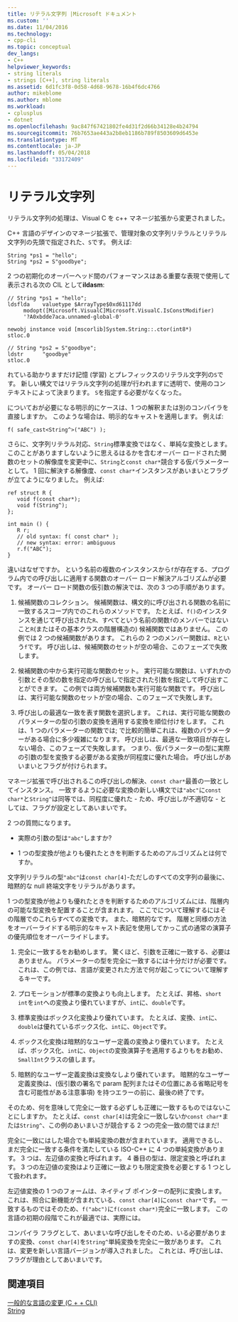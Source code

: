 ```yaml
---
title: リテラル文字列 |Microsoft ドキュメント
ms.custom: ''
ms.date: 11/04/2016
ms.technology:
- cpp-cli
ms.topic: conceptual
dev_langs:
- C++
helpviewer_keywords:
- string literals
- strings [C++], string literals
ms.assetid: 6d1fc3f8-0d58-4d68-9678-16b4f6dc4766
author: mikeblome
ms.author: mblome
ms.workload:
- cplusplus
- dotnet
ms.openlocfilehash: 9ac847f67421802fe4d31f2d66b34128e4b24794
ms.sourcegitcommit: 76b7653ae443a2b8eb1186b789f8503609d6453e
ms.translationtype: MT
ms.contentlocale: ja-JP
ms.lasthandoff: 05/04/2018
ms.locfileid: "33172409"
---
```

# <a name="string-literal"></a>リテラル文字列
リテラル文字列の処理は、Visual C を c++ マネージ拡張から変更されました。  
  
 C++ 言語のデザインのマネージ拡張で、管理対象の文字列リテラルとリテラル文字列の先頭で指定された、`S`です。 例えば:  
  
```  
String *ps1 = "hello";  
String *ps2 = S"goodbye";  
```  
  
 2 つの初期化のオーバーヘッド間のパフォーマンスはある重要な表現で使用して表示される次の CIL として**ildasm**:  
  
```  
// String *ps1 = "hello";  
ldsflda    valuetype $ArrayType$0xd61117dd  
     modopt([Microsoft.VisualC]Microsoft.VisualC.IsConstModifier)   
     '?A0xbdde7aca.unnamed-global-0'  
  
newobj instance void [mscorlib]System.String::.ctor(int8*)  
stloc.0  
  
// String *ps2 = S"goodbye";  
ldstr      "goodbye"  
stloc.0  
```  
  
 れている助かりますだけ記憶 (学習) とプレフィックスのリテラル文字列の`S`です。 新しい構文ではリテラル文字列の処理が行われますに透明で、使用のコンテキストによって決まります。 `S`を指定する必要がなくなった。  
  
 についておが必要になる明示的にケースは、1 つの解釈または別のコンパイラを直接しますか。 このような場合は、明示的なキャストを適用します。 例えば:  
  
```  
f( safe_cast<String^>("ABC") );  
```  
  
 さらに、文字列リテラル対応、`String`標準変換ではなく、単純な変換とします。 このことがありますしないように思えるはるかを含むオーバー ロードされた関数のセットの解像度を変更中に、`String`と`const char*`競合する仮パラメーターとして。 1 回に解決する解像度、`const char*`インスタンスがあいまいとフラグが立てようになりました。 例えば:  
  
```  
ref struct R {  
   void f(const char*);  
   void f(String^);  
};  
  
int main () {  
   R r;  
   // old syntax: f( const char* );  
   // new syntax: error: ambiguous  
   r.f("ABC");   
}  
```  
  
 違いはなぜですか。 という名前の複数のインスタンスから`f`が存在する、プログラム内での呼び出しに適用する関数のオーバー ロード解決アルゴリズムが必要です。 オーバー ロード関数の仮引数の解決では、次の 3 つの手順があります。  
  
1.  候補関数のコレクション。 候補関数は、構文的に呼び出される関数の名前に一致するスコープ内でのこれらのメソッドです。 たとえば、`f()`のインスタンスを通じて呼び出された`R`、すべてという名前の関数`f`のメンバーではないこと`R`(またはその基本クラスの階層構造の) 候補関数ではありません。 この例では 2 つの候補関数があります。 これらの 2 つのメンバー関数は、`R`という`f`です。 呼び出しは、候補関数のセットが空の場合、このフェーズで失敗します。  
  
2.  候補関数の中から実行可能な関数のセット。 実行可能な関数は、いずれかの引数とその型の数を指定の呼び出しで指定された引数を指定して呼び出すことができます。 この例では両方候補関数も実行可能な関数です。 呼び出しは、実行可能な関数のセットが空の場合、このフェーズで失敗します。  
  
3.  呼び出しの最適な一致を表す関数を選択します。 これは、実行可能な関数のパラメーターの型の引数の変換を適用する変換を順位付けをします。 これは、1 つのパラメーターの関数では; で比較的簡単これは、複数のパラメーターがある場合に多少複雑になります。 呼び出しは、最適な一致項目が存在しない場合、このフェーズで失敗します。 つまり、仮パラメーターの型に実際の引数の型を変換する必要がある変換が同程度に優れた場合。 呼び出しがあいまいとフラグが付けられます。  
  
 マネージ拡張で呼び出されるこの呼び出しの解決、`const char*`最善の一致としてインスタンス。 一致するように必要な変換の新しい構文では`"abc"`に`const char*`と`String^`は同等では、同程度に優れた - ため、呼び出しが不適切な - としては、フラグが設定としてあいまいです。  
  
 2 つの質問になります。  
  
-   実際の引数の型は`"abc"`しますか?  
  
-   1 つの型変換が他よりも優れたときを判断するためのアルゴリズムとは何ですか。  
  
 文字列リテラルの型`"abc"`は`const char[4]`-ただしのすべての文字列の最後に、暗黙的な null 終端文字をリテラルがあります。  
  
 1 つの型変換が他よりも優れたときを判断するためのアルゴリズムには、階層内の可能な型変換を配置することが含まれます。 ここでについて理解するにはその階層でのこれらすべての変換です。 また、暗黙的なです。 階層と同様の方法をオーバーライドする明示的なキャスト表記を使用してかっこ式の通常の演算子の優先順位をオーバーライドします。  
  
1.  完全に一致するをお勧めします。 驚くほど、引数を正確に一致する、必要はありません。 パラメーターの型を完全に一致するには十分だけが必要です。 これは、この例では、言語が変更された方法で何が起こってについて理解するキーです。  
  
2.  プロモーションが標準の変換よりも向上します。 たとえば、昇格、`short int`を`int`への変換より優れていますが、`int`に、`double`です。  
  
3.  標準変換はボックス化変換より優れています。 たとえば、変換、`int`に、`double`は優れているボックス化、`int`に、`Object`です。  
  
4.  ボックス化変換は暗黙的なユーザー定義の変換より優れています。 たとえば、ボックス化、`int`に、`Object`の変換演算子を適用するよりもをお勧め、`SmallInt`クラスの値します。  
  
5.  暗黙的なユーザー定義変換は変換なしより優れています。 暗黙的なユーザー定義変換は、(仮引数の署名で param 配列またはその位置にある省略記号を含む可能性がある注意事項) を持つエラーの前に、最後の終了です。  
  
 そのため、何を意味して完全に一致する必ずしも正確に一致するものではないことにしますか。 たとえば、`const char[4]`は完全に一致しないか`const char*`または`String^`、この例のあいまいさが競合する 2 つの完全一致の間ではまだ!  
  
 完全に一致にはした場合でも単純変換の数が含まれています。 適用できるし、まだ完全に一致する条件を満たしている ISO-C++ に 4 つの単純変換があります。 3 つは、左辺値の変換と呼ばれます。 4 番目の型は、限定変換と呼ばれます。 3 つの左辺値の変換はより正確に一致よりも限定変換を必要とする 1 つとして扱われます。  
  
 左辺値変換の 1 つのフォームは、ネイティブ ポインターの配列に変換します。 これは、照合に新機能が含まれている、`const char[4]`に`const char*`です。 一致するものではそのため、`f("abc")`に`f(const char*)`完全に一致します。 この言語の初期の段階でこれが最適では、実際には。  
  
 コンパイラ フラグとして、あいまいな呼び出しをそのため、いる必要がありますの変換、`const char[4]`を`String^`単純変換を完全に一致があります。 これは、変更を新しい言語バージョンが導入されました。 これとは、呼び出しは、フラグが理由としてあいまいです。  
  
## <a name="see-also"></a>関連項目  
 [一般的な言語の変更 (C + + CLI)](../dotnet/general-language-changes-cpp-cli.md)   
 [String](../windows/string-cpp-component-extensions.md)